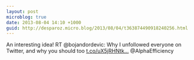 ```yaml
---
layout: post
microblog: true
date: 2013-08-04 14:10 +1000
guid: http://desparoz.micro.blog/2013/08/04/t363874490918240256.html
---
```

An interesting idea! RT @bojandordevic: Why I unfollowed everyone on Twitter, and why you should too [t.co/uX5jRHNtk...](http://t.co/uX5jRHNtkK) @AlphaEfficiency
